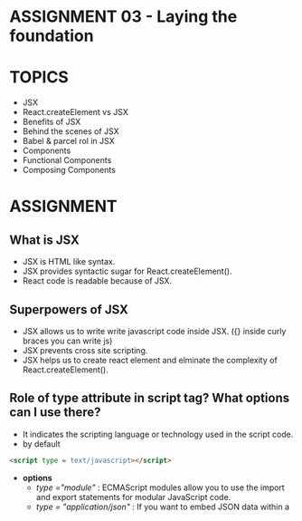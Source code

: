 # ASSIGNMENT 03 - Laying the foundation

# TOPICS

- JSX
- React.createElement vs JSX
- Benefits of JSX
- Behind the scenes of JSX
- Babel & parcel rol in JSX
- Components
- Functional Components
- Composing Components

# ASSIGNMENT

## What is JSX

- JSX is HTML like syntax.
- JSX provides syntactic sugar for React.createElement().
- React code is readable because of JSX.

## Superpowers of JSX

- JSX allows us to write write javascript code inside JSX. ({} inside curly braces you can write js)
- JSX prevents cross site scripting.
- JSX helps us to create react element and elminate the complexity of React.createElement().

## Role of type attribute in script tag? What options can I use there?

- It indicates the scripting language or technology used in the script code.
- by default

```HTML
<script type = text/javascript></script>
```

- **options**
  - _type ="module"_ : ECMAScript modules allow you to use the import and export statements for modular JavaScript code.
  - _type = "application/json"_ : If you want to embed JSON data within a <script> tag.
  - _type = "application/xml"_ : If you want to embed XML data within a
  - _and many more ..._

```JSX
{TitleComponent} vs {<TitleComponent/>} vs {<TitleComponent></TitleComponent>}
```

```JSX
{<TitleComponent />} and {<TitleComponent></TitleComponent>}
and {TitleComponent()} = both are same they are used to render a component.

{TitleComponet} = This syntax is used to reference the component without rendering it. This is used when you want pass component as a prop.

const Button = ({ icon: IconComponent }) => (
  <button>
    <IconComponent />
    Click me
  </button>
);

export const TitleComponent = () => {
  return <div>TitleComponent</div>;
};

const Apple = () => {
  return <Button icon={TitleComponent} />;
};

const root = ReactDOM.createRoot(document.getElementById('root'));
root.render(<Apple />);
```

## can we have multiple root elements.

- no.
- because React uses a virtual DOM diffing algorithm to efficiently update the actual DOM based on changes in the virtual DOM.
- In order to perform this diffing algorithm effectively, React needs a single root element to compare and update.

## can we have multiple root.render()

- no.
- Because ReactDOM.render() is responsible for rendering a single component tree into a specified root DOM node.
- When we call ReactDOM.render() it replces the content of the specified root DOM node with the rendered component.
- If we call ReactDOM.render() multiple times, it will replace the previously rendered content, resulting in only the last rendered component being visible.

## Component Composition

we can put one component inside another component that is component composition.

```JSX
const Navlist = () => (
  <div>
    <h2>this is navlist</h2>
  </div>
);

const Navbar = () => (
  <div id='container'>
    <h1>this is navbar</h1>
    <Navlist />
  </div>
);
```

# CODING ASSIGNMENT

## Create a Nested header Element using React.createElement(h1,h2,h3 inside a div with class "title")

- Create the same element using JSX
- Create a functional component of the same with JSX
- Pass attributes into the tag in JSX
- Composition of Component (Add a component inside another)

## Create a Header Component from scratch using Functional componets with JSX

- Add a logo on left
- Add a search bar in middle
- Add user icon on right
- Add CSS to make it look nice

### Header.js

```JSX
import { AiOutlineMenu } from 'react-icons/Ai';
import { FaReact } from 'react-icons/Fa';
import './Header.css';
const Header = () => {
  return (
    <div className='container'>
      <div className='logo'>
        <FaReact size={'3rem'} />
      </div>
      <div>
        <input type='text' placeholder='seach here' className='search' />
      </div>
      <div className='icon'>
        <AiOutlineMenu size={'3rem'} />
      </div>
    </div>
  );
};
export default Header;
```

### header.css

```CSS
* {
  margin: 0;
  padding: 0;
}
.container {
  display: flex;
  justify-content: space-between;
  background-color: lightskyblue;
  padding: 10px;
}

.search {
  padding: 10px;
  border-radius: 10px;
}
```

### App.js

```JSX
import React from 'react';
import ReactDOM from 'react-dom/client';
import Header from './Header';

const root = ReactDOM.createRoot(document.getElementById('root'));
root.render(<Header />);
```

### index.html

```HTML
<!DOCTYPE html>
<html lang="en">
  <head>
    <title>ep 03-Laying the foundation</title>
    <link rel="stylesheet" href="./index.css" />
  </head>
  <body>
    <div id="root">
      <h1>Not rendered</h1>
    </div>

    <script
      crossorigin
      src="https://unpkg.com/react@18/umd/react.development.js"></script>
    <script
      crossorigin
      src="https://unpkg.com/react-dom@18/umd/react-dom.development.js"></script>

    <script type="module" src="./App.js"></script>
  </body>
</html>
```

```

```
